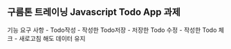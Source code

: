 <h2>구름톤 트레이닝 Javascript Todo App 과제</h2>
 기능 요구 사항
- Todo작성
- 작성한 Todo저장
- 저장한 Todo 수정
- 작성한 Todo 체크
- 새로고침 해도 데이터 유지
